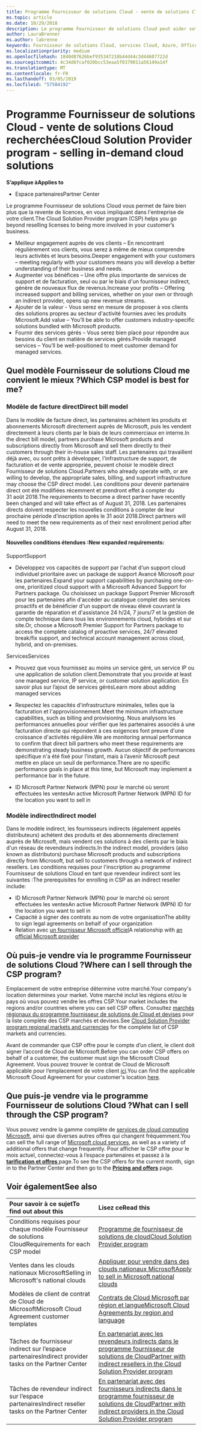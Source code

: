 ```yaml
---
title: Programme Fournisseur de solutions Cloud - vente de solutions Cloud recherchées | Espace partenaires
ms.topic: article
ms.date: 10/29/2018
description: Le programme Fournisseur de solutions Cloud peut aider votre entreprise à croître avec de nouveaux clients et de nouvelles compétences.
author: LauraBrenner
ms.author: labrenne
keywords: Fournisseur de solutions Cloud, services Cloud, Azure, Office 365, Dynamics, partenaire fournisseur de solutions Cloud, vente par fournisseur de solutions Cloud, partenaire direct, partenaire fournisseur de solutions Cloud direct, revendeur fournisseur de solutions Cloud indirect, fournisseur de solutions Cloud direct, fournisseur de solutions Cloud indirect, modèle direct, modèle indirect, revendeur indirect, fournisseur indirect, fournisseur, distributeur, programme fournisseur de solutions cloud
ms.localizationpriority: medium
ms.openlocfilehash: 1840d87626bef935347218b44d44c3d44607722d
ms.sourcegitcommit: 4c34d6fcaf020bcc53eaa5f0379011a56149a14f
ms.translationtype: MT
ms.contentlocale: fr-FR
ms.lasthandoff: 03/05/2019
ms.locfileid: "57584192"
---
```

# <a name="cloud-solution-provider-program---selling-in-demand-cloud-solutions"></a><span data-ttu-id="0548d-104">Programme Fournisseur de solutions Cloud - vente de solutions Cloud recherchées</span><span class="sxs-lookup"><span data-stu-id="0548d-104">Cloud Solution Provider program - selling in-demand cloud solutions</span></span> 

<span data-ttu-id="0548d-105">**S’applique à**</span><span class="sxs-lookup"><span data-stu-id="0548d-105">**Applies to**</span></span>

-  <span data-ttu-id="0548d-106">Espace partenaires</span><span class="sxs-lookup"><span data-stu-id="0548d-106">Partner Center</span></span>

<span data-ttu-id="0548d-107">Le programme Fournisseur de solutions Cloud vous permet de faire bien plus que la revente de licences, en vous impliquant dans l'entreprise de votre client.</span><span class="sxs-lookup"><span data-stu-id="0548d-107">The Cloud Solution Provider program (CSP) helps you go beyond reselling licenses to being more involved in your customer’s business.</span></span>
 
- <span data-ttu-id="0548d-108">Meilleur engagement auprès de vos clients – En rencontrant régulièrement vos clients, vous serez à même de mieux comprendre leurs activités et leurs besoins.</span><span class="sxs-lookup"><span data-stu-id="0548d-108">Deeper engagement with your customers – meeting regularly with your customers means you will develop a better understanding of their business and needs.</span></span>
- <span data-ttu-id="0548d-109">Augmenter vos bénéfices – Une offre plus importante de services de support et de facturation, seul ou par le biais d'un fournisseur indirect, génère de nouveaux flux de revenus.</span><span class="sxs-lookup"><span data-stu-id="0548d-109">Increase your profits – Offering increased support and billing services, whether on your own or through an indirect provider, opens up new revenue streams.</span></span>  
- <span data-ttu-id="0548d-110">Ajouter de la valeur - Vous serez en mesure de proposer à vos clients des solutions propres au secteur d'activité fournies avec les produits Microsoft.</span><span class="sxs-lookup"><span data-stu-id="0548d-110">Add value – You’ll be able to offer customers industry-specific solutions bundled with Microsoft products.</span></span>
- <span data-ttu-id="0548d-111">Fournir des services gérés – Vous serez bien placé pour répondre aux besoins du client en matière de services gérés.</span><span class="sxs-lookup"><span data-stu-id="0548d-111">Provide managed services – You’ll be well-positioned to meet customer demand for managed services.</span></span> 

## <a name="which-csp-model-is-best-for-me"></a><span data-ttu-id="0548d-112">Quel modèle Fournisseur de solutions Cloud me convient le mieux ?</span><span class="sxs-lookup"><span data-stu-id="0548d-112">Which CSP model is best for me?</span></span>

### <a name="direct-bill-model"></a><span data-ttu-id="0548d-113">Modèle de facture direct</span><span class="sxs-lookup"><span data-stu-id="0548d-113">Direct bill model</span></span>

 <span data-ttu-id="0548d-114">Dans le modèle de facture direct, les partenaires achètent les produits et abonnements Microsoft directement auprès de Microsoft, puis les vendent directement à leurs clients par le biais de leurs commerciaux en interne.</span><span class="sxs-lookup"><span data-stu-id="0548d-114">In the direct bill model, partners purchase Microsoft products and subscriptions directly from Microsoft and sell them directly to their customers through their in-house sales staff.</span></span> <span data-ttu-id="0548d-115">Les partenaires qui travaillent déjà avec, ou sont prêts à développer, l'infrastructure de support, de facturation et de vente appropriée, peuvent choisir le modèle direct Fournisseur de solutions Cloud.</span><span class="sxs-lookup"><span data-stu-id="0548d-115">Partners who already operate with, or are willing to develop, the appropriate sales, billing, and support infrastructure may choose the CSP direct model.</span></span> <span data-ttu-id="0548d-116">Les conditions pour devenir partenaire direct ont été modifiées récemment et prendront effet à compter du 31 août 2018.</span><span class="sxs-lookup"><span data-stu-id="0548d-116">The requirements to become a direct partner have recently been changed and will take effect as of August 31, 2018.</span></span> <span data-ttu-id="0548d-117">Les partenaires directs doivent respecter les nouvelles conditions à compter de leur prochaine période d’inscription après le 31 août 2018.</span><span class="sxs-lookup"><span data-stu-id="0548d-117">Direct partners will need to meet the new requirements as of their next enrollment period after August 31, 2018.</span></span>


#### <a name="new-expanded-requirements"></a><span data-ttu-id="0548d-118">Nouvelles conditions étendues :</span><span class="sxs-lookup"><span data-stu-id="0548d-118">New expanded requirements:</span></span>

<span data-ttu-id="0548d-119">Support</span><span class="sxs-lookup"><span data-stu-id="0548d-119">Support</span></span>
- <span data-ttu-id="0548d-120">Développez vos capacités de support par l'achat d'un support cloud individuel prioritaire avec un package de support Avancé Microsoft pour les partenaires.</span><span class="sxs-lookup"><span data-stu-id="0548d-120">Expand your support capabilities by purchasing one-on-one, prioritized cloud support with a Microsoft Advanced Support for Partners package.</span></span> <span data-ttu-id="0548d-121">Ou choisissez un package Support Premier Microsoft pour les partenaires afin d'accéder au catalogue complet des services proactifs et de bénéficier d'un support de niveau élevé couvrant la garantie de réparation et d'assistance 24 h/24, 7 jours/7 et la gestion de compte technique dans tous les environnements cloud, hybrides et sur site.</span><span class="sxs-lookup"><span data-stu-id="0548d-121">Or, choose a Microsoft Premier Support for Partners package to access the complete catalog of proactive services, 24/7 elevated break/fix support, and technical account management across cloud, hybrid, and on-premises.</span></span> 

<span data-ttu-id="0548d-122">Services</span><span class="sxs-lookup"><span data-stu-id="0548d-122">Services</span></span>

- <span data-ttu-id="0548d-123">Prouvez que vous fournissez au moins un service géré, un service IP ou une application de solution client.</span><span class="sxs-lookup"><span data-stu-id="0548d-123">Demonstrate that you provide at least one managed service, IP service, or customer solution application.</span></span> <span data-ttu-id="0548d-124">En savoir plus sur l’ajout de services gérés</span><span class="sxs-lookup"><span data-stu-id="0548d-124">Learn more about adding managed services</span></span>

- <span data-ttu-id="0548d-125">Respectez les capacités d'infrastructure minimales, telles que la facturation et l'approvisionnement.</span><span class="sxs-lookup"><span data-stu-id="0548d-125">Meet the minimum infrastructure capabilities, such as billing and provisioning.</span></span>
<span data-ttu-id="0548d-126">Nous analysons les performances annuelles pour vérifier que les partenaires associés à une facturation directe qui répondent à ces exigences font preuve d'une croissance d'activités régulière.</span><span class="sxs-lookup"><span data-stu-id="0548d-126">We are monitoring annual performance to confirm that direct bill partners who meet these requirements are demonstrating steady business growth.</span></span> <span data-ttu-id="0548d-127">Aucun objectif de performances spécifique n'a été fixé pour l’instant, mais à l’avenir Microsoft peut mettre en place un seuil de performance.</span><span class="sxs-lookup"><span data-stu-id="0548d-127">There are no specific performance goals in place at this time, but Microsoft may implement a performance bar in the future.</span></span> 

- <span data-ttu-id="0548d-128">ID Microsoft Partner Network (MPN) pour le marché où seront effectuées les ventes</span><span class="sxs-lookup"><span data-stu-id="0548d-128">An active Microsoft Partner Network (MPN) ID for the location you want to sell in</span></span>


### <a name="indirect-model"></a><span data-ttu-id="0548d-129">Modèle indirect</span><span class="sxs-lookup"><span data-stu-id="0548d-129">Indirect model</span></span>

<span data-ttu-id="0548d-130">Dans le modèle indirect, les fournisseurs indirects (également appelés distributeurs) achètent des produits et des abonnements directement auprès de Microsoft, mais vendent ces solutions à des clients par le biais d'un réseau de revendeurs indirects.</span><span class="sxs-lookup"><span data-stu-id="0548d-130">In the indirect model, providers (also known as distributors) purchase Microsoft products and subscriptions directly from Microsoft, but sell to customers through a network of indirect resellers.</span></span> <span data-ttu-id="0548d-131">Les conditions requises pour l'inscription au programme Fournisseur de solutions Cloud en tant que revendeur indirect sont les suivantes :</span><span class="sxs-lookup"><span data-stu-id="0548d-131">The prerequisites for enrolling in CSP as an indirect reseller include:</span></span>

- <span data-ttu-id="0548d-132">ID Microsoft Partner Network (MPN) pour le marché où seront effectuées les ventes</span><span class="sxs-lookup"><span data-stu-id="0548d-132">An active Microsoft Partner Network (MPN) ID for the location you want to sell in</span></span>
- <span data-ttu-id="0548d-133">Capacité à signer des contrats au nom de votre organisation</span><span class="sxs-lookup"><span data-stu-id="0548d-133">The ability to sign legal agreements on behalf of your organization</span></span>
- <span data-ttu-id="0548d-134">Relation avec [un fournisseur Microsoft officiel](https://partnercenter.microsoft.com/partner/find-a-provider)</span><span class="sxs-lookup"><span data-stu-id="0548d-134">A relationship with [an official Microsoft provider](https://partnercenter.microsoft.com/partner/find-a-provider)</span></span>


## <a name="where-can-i-sell-through-the-csp-program"></a><span data-ttu-id="0548d-135">Où puis-je vendre via le programme Fournisseur de solutions Cloud ?</span><span class="sxs-lookup"><span data-stu-id="0548d-135">Where can I sell through the CSP program?</span></span>

<span data-ttu-id="0548d-136">Emplacement de votre entreprise détermine votre marché.</span><span class="sxs-lookup"><span data-stu-id="0548d-136">Your company's location determines your market.</span></span> <span data-ttu-id="0548d-137">Votre marché inclut les régions et/ou le pays où vous pouvez vendre les offres CSP.</span><span class="sxs-lookup"><span data-stu-id="0548d-137">Your market includes the regions and/or countries where you can sell CSP offers.</span></span> <span data-ttu-id="0548d-138">Consultez [marchés régionaux du programme fournisseur de solutions de Cloud et devises](regional-authorization-overview.md) pour la liste complète des CSP marchés et devises.</span><span class="sxs-lookup"><span data-stu-id="0548d-138">See [Cloud Solution Provider program regional markets and currencies](regional-authorization-overview.md) for the complete list of CSP markets and currencies.</span></span>

<span data-ttu-id="0548d-139">Avant de commander que CSP offre pour le compte d’un client, le client doit signer l’accord de Cloud de Microsoft.</span><span class="sxs-lookup"><span data-stu-id="0548d-139">Before you can order CSP offers on behalf of a customer, the customer must sign the Microsoft Cloud Agreement.</span></span> <span data-ttu-id="0548d-140">Vous pouvez trouver le contrat de Cloud de Microsoft applicable pour l’emplacement de votre client [ici](agreements.md).</span><span class="sxs-lookup"><span data-stu-id="0548d-140">You can find the applicable Microsoft Cloud Agreement for your customer's location [here](agreements.md).</span></span>  

## <a name="what-can-i-sell-through-the-csp-program"></a><span data-ttu-id="0548d-141">Que puis-je vendre via le programme Fournisseur de solutions Cloud ?</span><span class="sxs-lookup"><span data-stu-id="0548d-141">What can I sell through the CSP program?</span></span>

<span data-ttu-id="0548d-142">Vous pouvez vendre la gamme complète de [services de cloud computing Microsoft](https://partner.microsoft.com/cloud-solution-provider/products-and-services), ainsi que diverses autres offres qui changent fréquemment.</span><span class="sxs-lookup"><span data-stu-id="0548d-142">You can sell the full range of [Microsoft cloud services](https://partner.microsoft.com/cloud-solution-provider/products-and-services), as well as a variety of additional offers that change frequently.</span></span> <span data-ttu-id="0548d-143">Pour afficher le CSP offre pour le mois actuel, connectez-vous à l’espace partenaires et passez à la [ **tarification et offres** ](https://partnercenter.microsoft.com/pcv/sales) page.</span><span class="sxs-lookup"><span data-stu-id="0548d-143">To see the CSP offers for the current month, sign in to the Partner Center and then go to the [**Pricing and offers**](https://partnercenter.microsoft.com/pcv/sales) page.</span></span>

## <a name="see-also"></a><span data-ttu-id="0548d-144">Voir également</span><span class="sxs-lookup"><span data-stu-id="0548d-144">See also</span></span> 


|<span data-ttu-id="0548d-145">**Pour savoir à ce sujet**</span><span class="sxs-lookup"><span data-stu-id="0548d-145">**To find out about this**</span></span>   |<span data-ttu-id="0548d-146">**Lisez ce**</span><span class="sxs-lookup"><span data-stu-id="0548d-146">**Read this**</span></span>   |
|:---------------------------|:--------------------|
|<span data-ttu-id="0548d-147">Conditions requises pour chaque modèle Fournisseur de solutions Cloud</span><span class="sxs-lookup"><span data-stu-id="0548d-147">Requirements for each CSP model</span></span>   | [<span data-ttu-id="0548d-148">Programme de fournisseur de solutions de cloud</span><span class="sxs-lookup"><span data-stu-id="0548d-148">Cloud Solution Provider program</span></span>](https://partnercenter.microsoft.com/partner/cloud-solution-provider)|
|<span data-ttu-id="0548d-149">Ventes dans les clouds nationaux Microsoft</span><span class="sxs-lookup"><span data-stu-id="0548d-149">Selling in Microsoft's national clouds</span></span>   | [<span data-ttu-id="0548d-150">Appliquer pour vendre dans des clouds nationaux Microsoft</span><span class="sxs-lookup"><span data-stu-id="0548d-150">Apply to sell in Microsoft national clouds</span></span>](csp-national-clouds-overview.md)|
|<span data-ttu-id="0548d-151">Modèles de client de contrat de Cloud de Microsoft</span><span class="sxs-lookup"><span data-stu-id="0548d-151">Microsoft Cloud Agreement customer templates</span></span>   |[<span data-ttu-id="0548d-152">Contrats de Cloud Microsoft par région et langue</span><span class="sxs-lookup"><span data-stu-id="0548d-152">Microsoft Cloud Agreements by region and language</span></span>](agreements.md)|
|<span data-ttu-id="0548d-153">Tâches de fournisseur indirect sur l’espace partenaires</span><span class="sxs-lookup"><span data-stu-id="0548d-153">Indirect provider tasks on the Partner Center</span></span>  |[<span data-ttu-id="0548d-154">En partenariat avec les revendeurs indirects dans le programme fournisseur de solutions de Cloud</span><span class="sxs-lookup"><span data-stu-id="0548d-154">Partner with indirect resellers in the Cloud Solution Provider program</span></span>](indirect-provider-tasks-in-partner-center.md)|
|<span data-ttu-id="0548d-155">Tâches de revendeur indirect sur l’espace partenaires</span><span class="sxs-lookup"><span data-stu-id="0548d-155">Indirect reseller tasks on the Partner Center</span></span>   |[<span data-ttu-id="0548d-156">En partenariat avec des fournisseurs indirects dans le programme fournisseur de solutions de Cloud</span><span class="sxs-lookup"><span data-stu-id="0548d-156">Partner with indirect providers in the Cloud Solution Provider program</span></span>](indirect-reseller-tasks-in-partner-center.md)|
